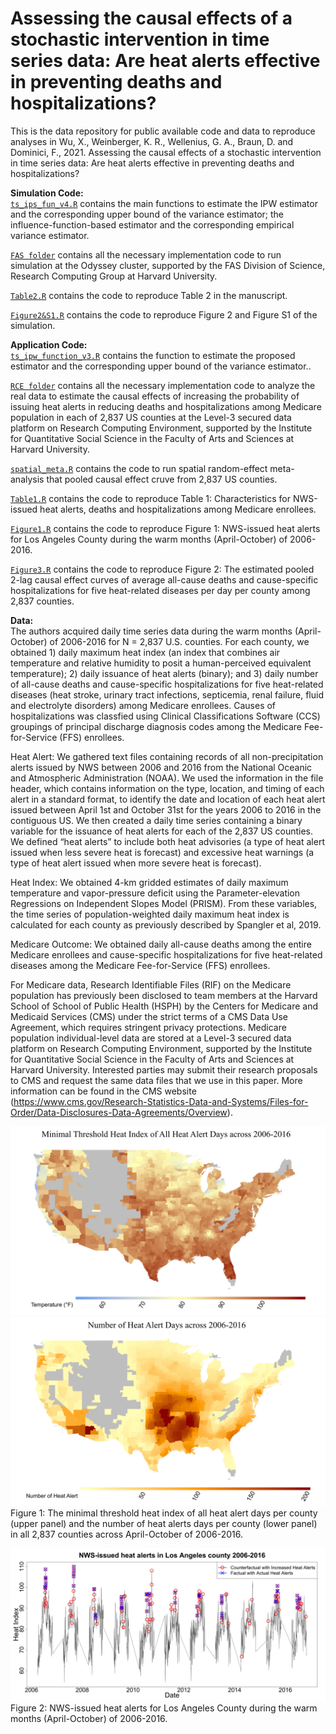 # Assessing the causal effects of a stochastic intervention in time series data: Are heat alerts effective in preventing deaths and hospitalizations?
This is the data repository for public available code and data to reproduce analyses in Wu, X., Weinberger, K. R., Wellenius, G. A., Braun, D. and Dominici, F., 2021. Assessing the causal effects of a stochastic intervention in time series data: Are heat alerts effective in preventing deaths and hospitalizations?

<b>Simulation Code: </b><br>
[`ts_ips_fun_v4.R`](https://github.com/wxwx1993/TS_Incremental/blob/main/Simulation/ts_ips_fun_v4.R) contains the main functions to estimate the IPW estimator and the corresponding upper bound of the variance estimator; the influence-function-based estimator and the corresponding empirical variance estimator.

[`FAS folder`](https://github.com/wxwx1993/TS_Incremental/tree/main/Simulation/FAS) contains all the necessary implementation code to run simulation at the Odyssey cluster, supported by the FAS Division of Science, Research Computing Group at Harvard University.

[`Table2.R`](https://github.com/wxwx1993/TS_Incremental/blob/main/Simulation/Table2.R) contains the code to reproduce Table 2 in the manuscript.

[`Figure2&S1.R`](https://github.com/wxwx1993/TS_Incremental/blob/main/Simulation/Figure2&S1.R) contains the code to reproduce Figure 2 and Figure S1 of the simulation.

<b>Application Code: </b><br>
[`ts_ipw_function_v3.R`](https://github.com/wxwx1993/TS_Incremental/blob/main/Application/ts_ipw_function_v3.R) contains the function to estimate the proposed estimator and the corresponding upper bound of the variance estimator..

[`RCE folder`](https://github.com/wxwx1993/TS_Incremental/blob/main/Application/RCE) contains all the necessary implementation code to analyze the real data to estimate the causal effects of increasing the probability of issuing heat alerts  in reducing deaths and hospitalizations among Medicare population in each of 2,837 US counties at the Level-3 secured data platform on Research Computing Environment, supported by the Institute for Quantitative Social Science in the Faculty of Arts and Sciences at Harvard University.

[`spatial_meta.R`](https://github.com/wxwx1993/TS_Incremental/blob/main/Application/spatial_meta.R) contains the code to run spatial random-effect meta-analysis that pooled causal effect cruve from 2,837 US counties.

[`Table1.R`](https://github.com/wxwx1993/TS_Incremental/blob/main/Application/Table1.R) contains the code to reproduce Table 1: Characteristics for NWS-issued heat alerts, deaths and hospitalizations among Medicare enrollees.

[`Figure1.R`](https://github.com/wxwx1993/TS_Incremental/blob/main/Application/Figure1.R) contains the code to reproduce Figure 1: NWS-issued heat alerts for Los Angeles County during the warm months (April-October) of 2006-2016.

[`Figure3.R`](https://github.com/wxwx1993/TS_Incremental/blob/main/Application/Figure3.R) contains the code to reproduce Figure 2: The estimated pooled 2-lag causal effect curves of average all-cause deaths and cause-specific hospitalizations for five heat-related diseases per day per county among 2,837 counties.

<b>Data: </b><br>
The authors acquired daily time series data during the warm months (April-October) of 2006-2016 for N = 2,837 U.S. counties. For each county, we obtained 1) daily maximum heat index (an index that combines air temperature and relative humidity to posit a human-perceived equivalent temperature); 2) daily issuance of heat alerts (binary); and 3) daily number of all-cause deaths and cause-specific hospitalizations for five heat-related diseases (heat stroke, urinary tract infections, septicemia, renal failure, fluid and electrolyte disorders) among Medicare enrollees. Causes of hospitalizations was classfied using Clinical Classifications Software (CCS) groupings of principal discharge diagnosis codes among the Medicare Fee-for-Service (FFS) enrollees.

Heat Alert: We gathered text files containing records of all non-precipitation alerts issued by NWS between 2006 and 2016 from the National Oceanic and Atmospheric Administration (NOAA). We used the information in the file header, which contains information on the type, location, and timing of each alert in a standard format, to identify the date and location of each heat alert issued between April 1st and October 31st for the years 2006 to 2016 in the contiguous US. We then created a daily time series containing a binary variable for the issuance of heat alerts for each of the 2,837 US counties. We defined “heat alerts” to include both heat advisories (a type of heat alert issued when less severe heat is forecast) and excessive heat warnings (a type of heat alert issued when more severe heat is forecast).

Heat Index: We obtained 4-km gridded estimates of daily maximum temperature and vapor-pressure deficit using the Parameter-elevation Regressions on Independent Slopes Model (PRISM). From these variables, the time series of population-weighted daily maximum heat index is calculated for each county as previously described by Spangler et al, 2019. 

Medicare Outcome: We obtained daily all-cause deaths among the entire Medicare enrollees and cause-specific hospitalizations for five heat-related diseases among the Medicare Fee-for-Service (FFS) enrollees.

For Medicare data, Research Identifiable Files (RIF) on the Medicare population has previously been disclosed to team members at the Harvard School of School of Public Health (HSPH) by the Centers for Medicare and Medicaid Services (CMS) under the strict terms of a CMS Data Use Agreement, which requires stringent privacy protections. Medicare population individual-level data are stored at a Level-3 secured data platform on Research Computing Environment, supported by the Institute for Quantitative Social Science in the Faculty of Arts and Sciences at Harvard University. Interested parties may submit their research proposals to CMS and request the same data files that we use in this paper. More information can be found in the CMS website (https://www.cms.gov/Research-Statistics-Data-and-Systems/Files-for-Order/Data-Disclosures-Data-Agreements/Overview).

![](./Application/Figures/allcounty_alert_heat_min2.jpeg)
![](./Application/Figures/allcounty_alert_num2.jpeg)
Figure 1: The minimal threshold heat index of all heat alert days per county (upper panel) and the number of heat alerts days per county (lower panel) in all 2,837 counties across April-October of 2006-2016.

![](./Application/Figures/Heat_alerts.jpeg)
Figure 2: NWS-issued heat alerts for Los Angeles County during the warm months (April-October) of 2006-2016.
